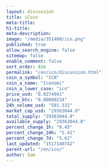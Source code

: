 ```yaml
---
layout: discussion
title: iCoin
meta-title: 
h1-title: 
meta-description: 
image: "/media/351400/icn.png"
published: true
allow_search_engine: false
sitemap: false
enable_comment: false
sort_order: 816
permalink: "/en/icn/discussion.html"
coin_a_symbol: "ICN"
coin_a_name: "Iconomi"
coin_a_lower_case: "icn"
price_usd: "0.0274941"
price_btc: "0.00000234"
24h_volume_usd: "581.332"
market_cap_usd: "29363044.0"
total_supply: "29363044.0"
available_supply: "29363044.0"
percent_change_1h: "0.45"
percent_change_24h: "5.41"
percent_change_7d: "5.62"
last_updated: "1517140742"
parent-url: "/en/icn/"
author: Sam
---
```


